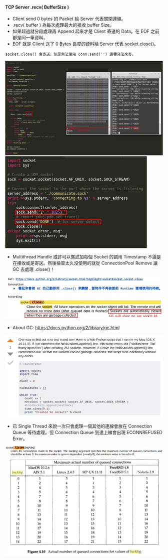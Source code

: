#### TCP Server .recv( BufferSize )

- Client send 0 bytes 的 Packet 給 Server 代表關閉連線。
- .recv( buffer ) 為每次處理最大的接收 buffer Size。
- 如果超過就分段處理再 Append 起來才是 Client 寄送的 Data。在 EOF 之前都是同一筆資料。
- EOF 就是 Client 送了 0 Bytes 長度的資料給 Server 代表 socket.close()。

```
socket.close() 會寄送，但是無法使用 conn.send('') 這種寫法來寄。
```

![Alt text](https://raw.githubusercontent.com/scott1028/unix-socket-study/master/recv_buffer_size.jpg "Recv Buffer Size")
![Alt text](https://raw.githubusercontent.com/scott1028/unix-socket-study/master/recv_buffer_size_client.jpg "Recv Buffer Size")

- Multithread Handle 或許可以嘗試加每個 Socket 的調用 Timestamp 不論是在接收或是寄送。然後檢查太久沒使用的就從 ConnectionPool Remove 讓 GC 去處理 .close()！

![Alt text](https://raw.githubusercontent.com/scott1028/unix-socket-study/master/socket_close_conception.jpg "Recv Buffer Size")

- About GC: https://docs.python.org/2/library/gc.html

![Alt text](https://raw.githubusercontent.com/scott1028/unix-socket-study/master/python_gc_testing.jpg "Recv Buffer Size")

- 已 Single Thread 來說一次只會處理一個其他的連線會放在 Connection Queue 等待處理。但 Connection Queue 到達上線會出現 ECONNREFUSED Error。

![Alt text](https://raw.githubusercontent.com/scott1028/unix-socket-study/master/socket_connection_queue_limit_by_listen_func.png "Connection Queue Limit")
![Alt text](https://raw.githubusercontent.com/scott1028/unix-socket-study/master/backlog_detail.png "backlog")
